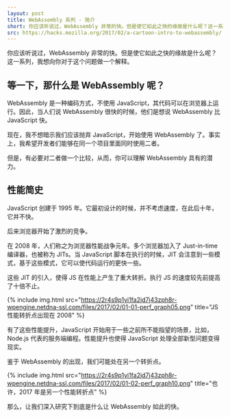 ```yaml
---
layout: post
title: WebAssembly 系列 - 简介
short: 你应该听说过，WebAssembly 非常的快。但是使它如此之快的缘故是什么呢？这一系列，我想向你对于这个问题做一个解释
src: https://hacks.mozilla.org/2017/02/a-cartoon-intro-to-webassembly/
---
```


你应该听说过，WebAssembly 非常的快。但是使它如此之快的缘故是什么呢？这一系列，我想向你对于这个问题做一个解释。

## 等一下，那什么是 WebAssembly 呢？

WebAssembly 是一种编码方式，不使用 JavaScript，其代码可以在浏览器上运行。因此，当人们说 WebAssembly 很快的时候，他们是想说 WebAssembly 比 JavaScript 快。

现在，我不想暗示我们应该抛弃 JavaScript，开始使用 WebAssembly 了。事实上，我希望开发者们能够在同一个项目里面同时使用二者。

但是，有必要对二者做一个比较，从而，你可以理解 WebAssembly 具有的潜力。

## 性能简史

JavaScript 创建于 1995 年。它最初设计的时候，并不考虑速度，在此后十年，它并不快。

后来浏览器开始了激烈的竞争。

在 2008 年，人们称之为浏览器性能战争元年。多个浏览器加入了 Just-in-time 编译器，也被称为 JITs。当 JavaScript 脚本在执行的时候，JIT 会注意到一些模式，基于这些模式，它可以使代码运行的更快一些。

这些 JIT 的引入，使得 JS 在性能上产生了重大转折。执行 JS 的速度较先前提高了十倍不止。

{% include img.html src="https://2r4s9p1yi1fa2jd7j43zph8r-wpengine.netdna-ssl.com/files/2017/02/01-01-perf_graph05.png" title="JS 性能转折点出现在 2008" %}

有了这些性能提升，JavaScript 开始用于一些之前所不能指望的场景，比如，Node.js 代表的服务端编程。性能提升也使得 JavaScript 处理全部新型问题变得现实。

鉴于 WebAssembly 的出现，我们可能处在另一个转折点。

{% include img.html src="https://2r4s9p1yi1fa2jd7j43zph8r-wpengine.netdna-ssl.com/files/2017/02/01-02-perf_graph10.png" title="也许，2017 年是另一个性能转折点" %}

那么，让我们深入研究下到底是什么让 WebAssembly 如此的快。

